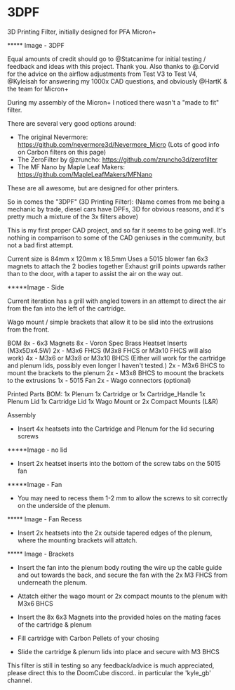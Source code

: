 # 3DPF
3D Printing Filter, initially designed for PFA Micron+

***** Image - 3DPF

Equal amounts of credit should go to @Statcanime for initial testing / feedback and ideas with this project. Thank you.
Also thanks to @.Corvid for the advice on the airflow adjustments from Test V3 to Test V4, @Kyleisah for answering my 1000x CAD questions, and obviously @HartK & the team for Micron+

During my assembly of the Micron+ I noticed there wasn't a "made to fit" filter.

There are several very good options around:
- The original Nevermore: https://github.com/nevermore3d/Nevermore_Micro
(Lots of good info on Carbon filters on this page)
- The ZeroFilter by @zruncho: https://github.com/zruncho3d/zerofilter
- The MF Nano by Maple Leaf Makers: https://github.com/MapleLeafMakers/MFNano

These are all awesome, but are designed for other printers. 

So in comes the "3DPF" (3D Printing Filter):
(Name comes from me being a mechanic by trade, diesel cars have DPFs, 3D for obvious reasons, and it's pretty much a mixture of the 3x filters above)

This is my first proper CAD project, and so far it seems to be going well. It's nothing in comparrison to some of the CAD geniuses in the community, but not a bad first attempt.

Current size is 84mm x 120mm x 18.5mm
Uses a 5015 blower fan
6x3 magnets to attach the 2 bodies together
Exhaust grill points upwards rather than to the door, with a taper to assist the air on the way out.

*****Image - Side

Current iteration has a grill with angled towers in an attempt to direct the air from the fan into the left of the cartridge.

Wago mount / simple brackets that allow it to be slid into the extrusions from the front.

BOM
8x - 6x3 Magnets
8x - Voron Spec Brass Heatset Inserts (M3x5Dx4.5W)
2x - M3x6 FHCS (M3x8 FHCS or M3x10 FHCS will also work)
4x - M3x6 or M3x8 or M3x10 BHCS (Either will work for the cartridge and plenum lids, possibly even longer I haven't tested.)
2x - M3x6 BHCS to mount the brackets to the plenum
2x - M3x8 BHCS to moount the brackets to the extrusions
1x - 5015 Fan
2x - Wago connectors (optional)

Printed Parts BOM:
1x Plenum
1x Cartridge or 1x Cartridge_Handle
1x Plenum Lid
1x Cartridge Lid
1x Wago Mount or 2x Compact Mounts (L&R)

Assembly

- Insert 4x heatsets into the Cartridge and Plenum for the lid securing screws

*****Image - no lid

- Insert 2x heatset inserts into the bottom of the screw tabs on the 5015 fan

*****Image - Fan

- You may need to recess them 1-2 mm to allow the screws to sit correctly on the underside of the plenum.

***** Image - Fan Recess

- Insert 2x heatsets into the 2x outside tapered edges of the plenum, where the mounting brackets will attatch. 

***** Image - Brackets

- Insert the fan into the plenum body routing the wire up the cable guide and out towards the back, and secure the fan with the 2x M3 FHCS from underneath the plenum.

- Attatch either the wago mount or 2x compact mounts to the plenum with M3x6 BHCS

- Insert the 8x 6x3 Magnets into the provided holes on the mating faces of the cartridge & plenum

- Fill cartridge with Carbon Pellets of your chosing

- Slide the cartridge & plenum lids into place and secure with M3 BHCS



This filter is still in testing so any feedback/advice is much appreciated, please direct this to the DoomCube discord.. in particular the 'kyle_gb' channel.
